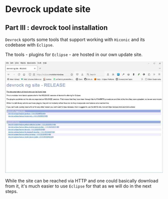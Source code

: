 # Devrock update site

## Part III : devrock tool installation 

`Devrock` sports some tools that support working with `Hiconic` and its codebase with `Eclipse`. 

The tools - plugins for `Eclipse` - are hosted in our own update site. 

![picture of the devrock release site in HTML](./images/01.devrock.jpg "Devrock release site in HTML")

While the site can be reached via HTTP and one could basically download from it, it's much easier to use `Eclipse` for that as we will do in the next steps.
